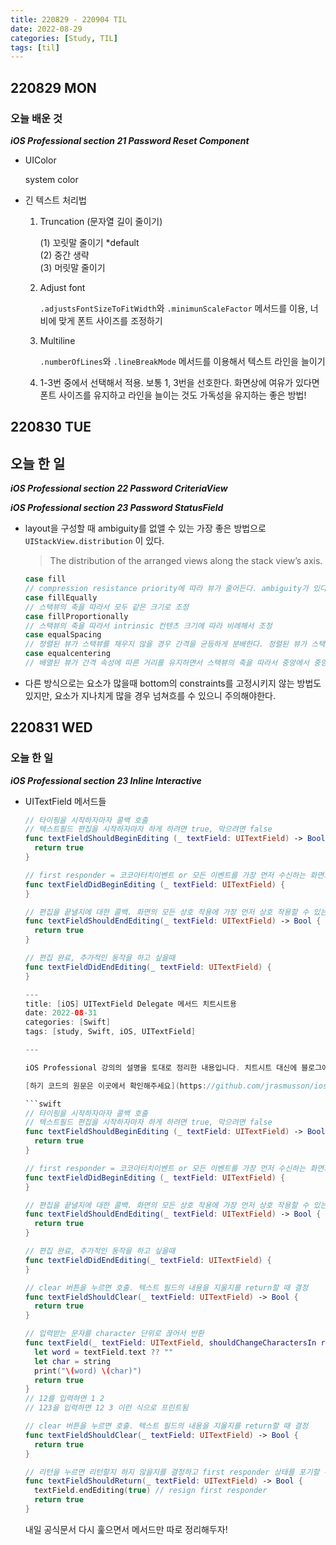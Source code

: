 ```yaml
---
title: 220829 - 220904 TIL
date: 2022-08-29
categories: [Study, TIL]
tags: [til]
---
```


## 220829 MON

### 오늘 배운 것

**_iOS Professional section 21 Password Reset Component_**

-   UIColor

    system color

-   긴 텍스트 처리법

    1.   Truncation (문자열 길이 줄이기)

         (1) 꼬릿말 줄이기 *default  
    (2) 중간 생략  
         (3) 머릿말 줄이기

    2.   Adjust font

         `.adjustsFontSizeToFitWidth`와 `.minimunScaleFactor` 메서드를 이용, 너비에 맞게 폰트 사이즈를 조정하기

    3.   Multiline

         `.numberOfLines`와 `.lineBreakMode` 메서드를 이용해서 텍스트 라인을 늘이기

    4.   1-3번 중에서 선택해서 적용. 보통 1, 3번을 선호한다. 화면상에 여유가 있다면 폰트 사이즈를 유지하고 라인을 늘이는 것도 가독성을 유지하는 좋은 방법!



## 220830 TUE

## 오늘 한 일

**_iOS Professional section 22 Password CriteriaView_**

**_iOS Professional section 23 Password StatusField_**

-   layout을 구성할 때 ambiguity를 없앨 수 있는 가장 좋은 방법으로 `UIStackView.distribution` 이 있다.  

    >   The distribution of the arranged views along the stack view’s axis.

    ```swift
    case fill
    // compression resistance priority에 따라 뷰가 줄어든다. ambiguity가 있다면 arrangedSubviews 배열의 인덱스를 기반으로 정렬된 뷰의 크기를 조정한다.
    case fillEqually
    // 스택뷰의 축을 따라서 모두 같은 크기로 조정
    case fillProportionally
    // 스택뷰의 축을 따라서 intrinsic 컨텐츠 크기에 따라 비례해서 조정
    case equalSpacing
    // 정렬된 뷰가 스택뷰를 채우지 않을 경우 간격을 균등하게 분배한다. 정렬된 뷰가 스택뷰에 맞지 않으면, compression resistance priority에 따라 뷰가 줄어든다. ambiguity가 있다면 arrangedSubviews 배열의 인덱스를 기반으로 뷰의 크기를 축소한다.
    case equalcentering
    // 배열된 뷰가 간격 속성에 따른 거리를 유지하면서 스택뷰의 축을 따라서 중앙에서 중앙까지의 간격이 같게 배치하려고 시도한다(css flexbox에서 justify-content: space-evenly랑 비슷해보임). 정렬된 뷰가 스택뷰에 맞지 않으면, 정의된 spacing에 도달할 때까지 간격이 줄어든다. 여전히 뷰가 맞지 않으면, compression resistance priority에 따라 뷰를 축소하고, ambiguity가 있다면 arrangedSubviews의 배열 인덱스에 따라서 축소한다.
    ```

-   다른 방식으로는 요소가 많을때 bottom의 constraints를 고정시키지 않는 방법도 있지만, 요소가 지나치게 많을 경우 넘쳐흐를 수 있으니 주의해야한다.



## 220831 WED

### 오늘 한 일

**_iOS Professional section 23 Inline Interactive_**

-   UITextField 메서드들

    ~~~swift
    // 타이핑을 시작하자마자 콜백 호출
    // 텍스트필드 편집을 시작하자마자 하게 하려면 true, 막으려면 false
    func textFieldShouldBeginEditing (_ textField: UITextField) -> Bool {
      return true
    }
    
    // first responder = 코코아터치이벤트 or 모든 이벤트를 가장 먼저 수신하는 화면의 컨트롤
    func textFieldDidBeginEditing (_ textField: UITextField) {
    }
    
    // 편집을 끝낼지에 대한 콜백. 화면의 모든 상호 작용에 가장 먼저 상호 작용할 수 있는 기능을 포기하는 것.
    func textFieldShouldEndEditing(_ textField: UITextField) -> Bool {
      return true
    }
    
    // 편집 완료, 추가적인 동작을 하고 싶을때
    func textFieldDidEndEditing(_ textField: UITextField) {
    }
    
    ---
    title: [iOS] UITextField Delegate 메서드 치트시트용
    date: 2022-08-31
    categories: [Swift]
    tags: [study, Swift, iOS, UITextField]
    
    ---
    
    iOS Professional 강의의 설명을 토대로 정리한 내용입니다. 치트시트 대신에 블로그에 포스팅.
    
    [하기 코드의 원문은 이곳에서 확인해주세요](https://github.com/jrasmusson/ios-professional-course/tree/main/Password-Reset/5-Inline-Interactions#solution-)
    
    ```swift
    // 타이핑을 시작하자마자 콜백 호출
    // 텍스트필드 편집을 시작하자마자 하게 하려면 true, 막으려면 false
    func textFieldShouldBeginEditing (_ textField: UITextField) -> Bool {
      return true
    }
    
    // first responder = 코코아터치이벤트 or 모든 이벤트를 가장 먼저 수신하는 화면의 컨트롤
    func textFieldDidBeginEditing (_ textField: UITextField) {
    }
    
    // 편집을 끝낼지에 대한 콜백. 화면의 모든 상호 작용에 가장 먼저 상호 작용할 수 있는 기능을 포기하는 것.
    func textFieldShouldEndEditing(_ textField: UITextField) -> Bool {
      return true
    }
    
    // 편집 완료, 추가적인 동작을 하고 싶을때
    func textFieldDidEndEditing(_ textField: UITextField) {
    }
    
    // clear 버튼을 누르면 호출. 텍스트 필드의 내용을 지울지를 return할 때 결정
    func textFieldShouldClear(_ textField: UITextField) -> Bool {
      return true
    }
    
    // 입력받는 문자를 character 단위로 끊어서 반환
    func textField(_ textField: UITextField, shouldChangeCharactersIn range: NSRange, replacementString string: String) -> Bool {
      let word = textField.text ?? ""
      let char = string
      print("\(word) \(char)")
      return true
    }
    // 12를 입력하면 1 2
    // 123을 입력하면 12 3 이런 식으로 프린트됨
    
    // clear 버튼을 누르면 호출. 텍스트 필드의 내용을 지울지를 return할 때 결정
    func textFieldShouldClear(_ textField: UITextField) -> Bool {
      return true
    }
    
    // 리턴을 누르면 리턴할지 하지 않을지를 결정하고 first responder 상태를 포기할 수도 있다 or 원치 않을때는 false로 텍스트 필드에 초점을 계속 맞출 수 있음
    func textFieldShouldReturn(_ textField: UITextField) -> Bool {
      textField.endEditing(true) // resign first responder
      return true
    }
    ~~~

    내일 공식문서 다시 훑으면서 메서드만 따로 정리해두자!

